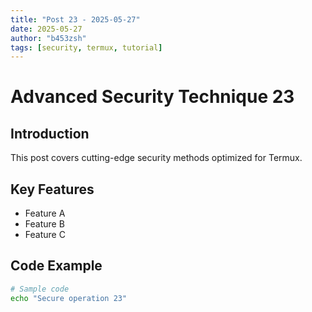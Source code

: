 ```yaml
---
title: "Post 23 - 2025-05-27"
date: 2025-05-27
author: "b453zsh"
tags: [security, termux, tutorial]
---
```


# Advanced Security Technique 23

## Introduction
This post covers cutting-edge security methods optimized for Termux.

## Key Features
- Feature A
- Feature B
- Feature C

## Code Example
```bash
# Sample code
echo "Secure operation 23"
```
